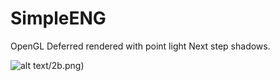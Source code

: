 # SimpleENG
OpenGL
Deferred rendered with point light
Next step shadows.

![alt text](master/pictures/image.png)/2b.png)
